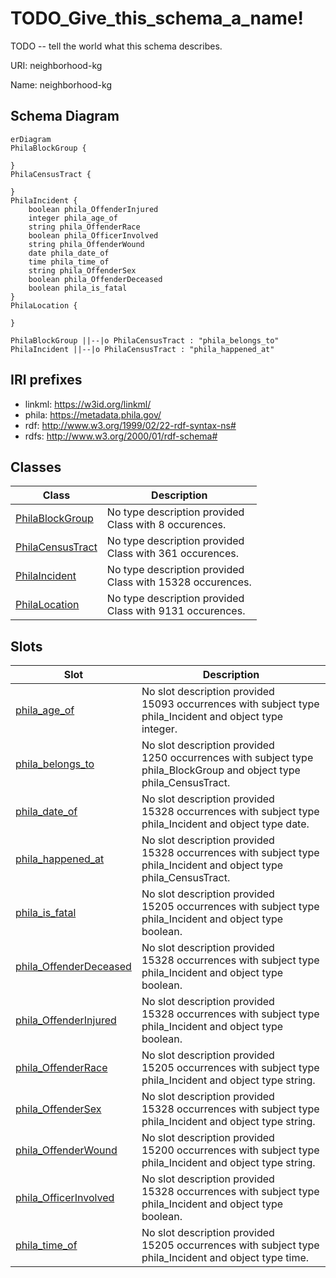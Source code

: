 # TODO_Give_this_schema_a_name!

TODO -- tell the world what this schema describes.

URI: neighborhood-kg

Name: neighborhood-kg



## Schema Diagram

```mermaid
erDiagram
PhilaBlockGroup {

}
PhilaCensusTract {

}
PhilaIncident {
    boolean phila_OffenderInjured  
    integer phila_age_of  
    string phila_OffenderRace  
    boolean phila_OfficerInvolved  
    string phila_OffenderWound  
    date phila_date_of  
    time phila_time_of  
    string phila_OffenderSex  
    boolean phila_OffenderDeceased  
    boolean phila_is_fatal  
}
PhilaLocation {

}

PhilaBlockGroup ||--|o PhilaCensusTract : "phila_belongs_to"
PhilaIncident ||--|o PhilaCensusTract : "phila_happened_at"

```


## IRI prefixes

* linkml: https://w3id.org/linkml/
* phila: https://metadata.phila.gov/
* rdf: http://www.w3.org/1999/02/22-rdf-syntax-ns#
* rdfs: http://www.w3.org/2000/01/rdf-schema#



## Classes

| Class | Description |
| --- | --- |
| [PhilaBlockGroup](https://github.com/frink-okn/graph-descriptions/blob/main/neighborhood-kg/classes/PhilaBlockGroup.md) | No type description provided<br/>Class with 8 occurences.| 
| [PhilaCensusTract](https://github.com/frink-okn/graph-descriptions/blob/main/neighborhood-kg/classes/PhilaCensusTract.md) | No type description provided<br/>Class with 361 occurences.| 
| [PhilaIncident](https://github.com/frink-okn/graph-descriptions/blob/main/neighborhood-kg/classes/PhilaIncident.md) | No type description provided<br/>Class with 15328 occurences.| 
| [PhilaLocation](https://github.com/frink-okn/graph-descriptions/blob/main/neighborhood-kg/classes/PhilaLocation.md) | No type description provided<br/>Class with 9131 occurences.| 





## Slots

| Slot | Description |
| --- | --- |
| [phila_age_of](https://github.com/frink-okn/graph-descriptions/blob/main/neighborhood-kg/slots/phila_age_of.md) | No slot description provided<br/>15093 occurrences with subject type phila_Incident and object type integer.|
| [phila_belongs_to](https://github.com/frink-okn/graph-descriptions/blob/main/neighborhood-kg/slots/phila_belongs_to.md) | No slot description provided<br/>1250 occurrences with subject type phila_BlockGroup and object type phila_CensusTract.|
| [phila_date_of](https://github.com/frink-okn/graph-descriptions/blob/main/neighborhood-kg/slots/phila_date_of.md) | No slot description provided<br/>15328 occurrences with subject type phila_Incident and object type date.|
| [phila_happened_at](https://github.com/frink-okn/graph-descriptions/blob/main/neighborhood-kg/slots/phila_happened_at.md) | No slot description provided<br/>15328 occurrences with subject type phila_Incident and object type phila_CensusTract.|
| [phila_is_fatal](https://github.com/frink-okn/graph-descriptions/blob/main/neighborhood-kg/slots/phila_is_fatal.md) | No slot description provided<br/>15205 occurrences with subject type phila_Incident and object type boolean.|
| [phila_OffenderDeceased](https://github.com/frink-okn/graph-descriptions/blob/main/neighborhood-kg/slots/phila_OffenderDeceased.md) | No slot description provided<br/>15328 occurrences with subject type phila_Incident and object type boolean.|
| [phila_OffenderInjured](https://github.com/frink-okn/graph-descriptions/blob/main/neighborhood-kg/slots/phila_OffenderInjured.md) | No slot description provided<br/>15328 occurrences with subject type phila_Incident and object type boolean.|
| [phila_OffenderRace](https://github.com/frink-okn/graph-descriptions/blob/main/neighborhood-kg/slots/phila_OffenderRace.md) | No slot description provided<br/>15205 occurrences with subject type phila_Incident and object type string.|
| [phila_OffenderSex](https://github.com/frink-okn/graph-descriptions/blob/main/neighborhood-kg/slots/phila_OffenderSex.md) | No slot description provided<br/>15328 occurrences with subject type phila_Incident and object type string.|
| [phila_OffenderWound](https://github.com/frink-okn/graph-descriptions/blob/main/neighborhood-kg/slots/phila_OffenderWound.md) | No slot description provided<br/>15200 occurrences with subject type phila_Incident and object type string.|
| [phila_OfficerInvolved](https://github.com/frink-okn/graph-descriptions/blob/main/neighborhood-kg/slots/phila_OfficerInvolved.md) | No slot description provided<br/>15328 occurrences with subject type phila_Incident and object type boolean.|
| [phila_time_of](https://github.com/frink-okn/graph-descriptions/blob/main/neighborhood-kg/slots/phila_time_of.md) | No slot description provided<br/>15205 occurrences with subject type phila_Incident and object type time.|








